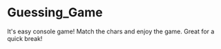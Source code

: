# Guessing_Game
It's easy console game! Match the chars and enjoy the game. 
Great for a quick break!
